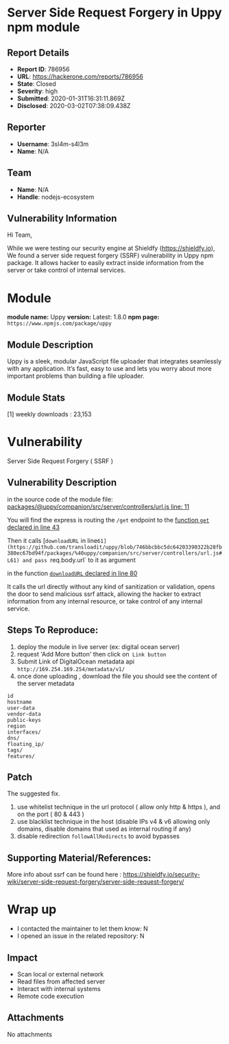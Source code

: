 # Server Side Request Forgery in Uppy npm module

## Report Details
- **Report ID**: 786956
- **URL**: https://hackerone.com/reports/786956
- **State**: Closed
- **Severity**: high
- **Submitted**: 2020-01-31T16:31:11.869Z
- **Disclosed**: 2020-03-02T07:38:09.438Z

## Reporter
- **Username**: 3sl4m-s4l3m
- **Name**: N/A

## Team
- **Name**: N/A
- **Handle**: nodejs-ecosystem

## Vulnerability Information
Hi Team,

While we were testing our security engine at Shieldfy (https://shieldfy.io), We found a server side request forgery (SSRF) vulnerability in Uppy npm package.
It allows hacker to easily extract inside information from the server or take control of internal services.

# Module

**module name:**  Uppy
**version:** Latest: 1.8.0
**npm page:** `https://www.npmjs.com/package/uppy`

## Module Description

Uppy is a sleek, modular JavaScript file uploader that integrates seamlessly with any application. It’s fast, easy to use and lets you worry about more important problems than building a file uploader.

## Module Stats

[1] weekly downloads : 23,153

# Vulnerability
Server Side Request Forgery ( SSRF )

## Vulnerability Description

in the source code of the module
file: [packages/@uppy/companion/src/server/controllers/url.js line: 11](https://github.com/transloadit/uppy/blob/746bbcbbc5dc64203390322b28fb380ec67bd94f/packages/%40uppy/companion/src/server/controllers/url.js#L11)


You will find the express is routing the `/get` endpoint to the [function `get` declared in line 43](https://github.com/transloadit/uppy/blob/746bbcbbc5dc64203390322b28fb380ec67bd94f/packages/%40uppy/companion/src/server/controllers/url.js#L43)

Then it calls [`downloadURL` in line`61](https://github.com/transloadit/uppy/blob/746bbcbbc5dc64203390322b28fb380ec67bd94f/packages/%40uppy/companion/src/server/controllers/url.js#L61) and pass `req.body.url` to it as argument


in the function [`downloadURL`  declared in line 80](https://github.com/transloadit/uppy/blob/746bbcbbc5dc64203390322b28fb380ec67bd94f/packages/%40uppy/companion/src/server/controllers/url.js#L80)


It calls the url directly without any kind of sanitization or validation, opens the door to send malicious ssrf attack, allowing the hacker to extract information from any internal resource, or take control of any internal service.


## Steps To Reproduce:

1. deploy the module in live server (ex: digital ocean server)
2. request 'Add More button' then click on` Link button`
3. Submit Link of DigitalOcean metadata api `http://169.254.169.254/metadata/v1/`
4. once done uploading , download the file you should see the content of the server metadata

```
id
hostname
user-data
vendor-data
public-keys
region
interfaces/
dns/
floating_ip/
tags/
features/
```

## Patch

The suggested fix.
1. use whitelist technique in the url protocol ( allow only http & https ), and on the port ( 80 & 443 )
2. use blacklist technique in the host (disable IPs v4 & v6 allowing only domains, disable domains that used as internal routing if any)
3. disable redirection `followAllRedirects` to avoid bypasses

## Supporting Material/References:

More info about ssrf can be found here : https://shieldfy.io/security-wiki/server-side-request-forgery/server-side-request-forgery/

# Wrap up

- I contacted the maintainer to let them know: N
- I opened an issue in the related repository: N

## Impact

- Scan local or external network
- Read files from affected server
- Interact with internal systems
- Remote code execution

## Attachments
No attachments
